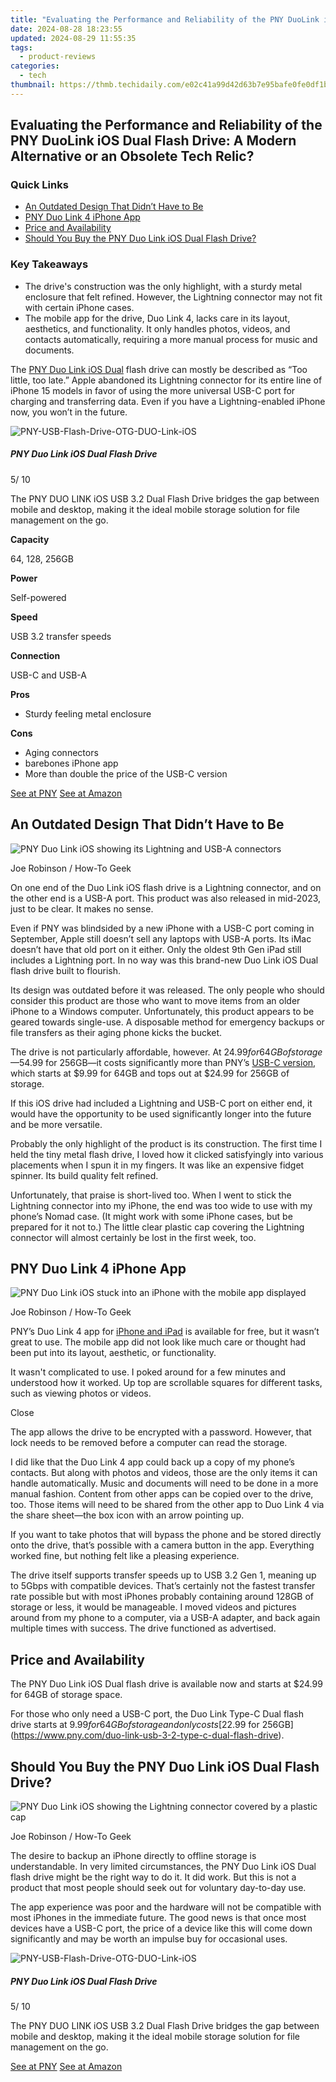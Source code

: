 ```yaml
---
title: "Evaluating the Performance and Reliability of the PNY DuoLink iOS Dual Flash Drive: A Modern Alternative or an Obsolete Tech Relic?"
date: 2024-08-28 18:23:55
updated: 2024-08-29 11:55:35
tags:
  - product-reviews
categories:
  - tech
thumbnail: https://thmb.techidaily.com/e02c41a99d42d63b7e95bafe0fe0df1b7497d09e9c40411355dba4e89fa8d316.jpg
---
```


## Evaluating the Performance and Reliability of the PNY DuoLink iOS Dual Flash Drive: A Modern Alternative or an Obsolete Tech Relic?

### Quick Links

* [An Outdated Design That Didn’t Have to Be](https://win-solutions.techidaily.com/resolve-your-division-2-crash-issues-instantly-and-effortlessly/)
* [PNY Duo Link 4 iPhone App](https://some-approaches.techidaily.com/2024-approved-unveiling-the-power-of-nikon-d7500/)
* [Price and Availability](https://extra-skills.techidaily.com/updated-photo-perfection-top-6-iphone-utilities-to-exclude-unwanted-elements/)
* [Should You Buy the PNY Duo Link iOS Dual Flash Drive?](https://android-unlock.techidaily.com/5-solutions-for-vivo-s17e-unlock-without-password-by-drfone-android/)

### Key Takeaways

* The drive's construction was the only highlight, with a sturdy metal enclosure that felt refined. However, the Lightning connector may not fit with certain iPhone cases.
* The mobile app for the drive, Duo Link 4, lacks care in its layout, aesthetics, and functionality. It only handles photos, videos, and contacts automatically, requiring a more manual process for music and documents.

 The [PNY Duo Link iOS Dual](https://www.pny.com/duo-link-ios-usb-3-2-dual-flash-drive?sku=P-FDI64GDULINKLGT-GE) flash drive can mostly be described as “Too little, too late.” Apple abandoned its Lightning connector for its entire line of iPhone 15 models in favor of using the more universal USB-C port for charging and transferring data. Even if you have a Lightning-enabled iPhone now, you won’t in the future.

![PNY-USB-Flash-Drive-OTG-DUO-Link-iOS](https://static1.howtogeekimages.com/wordpress/wp-content/uploads/2023/08/pny-usb-flash-drive-otg-duo-link-ios-3-2-lightning-type-a-op6-removebg-preview.png) 

#####  PNY Duo Link iOS Dual Flash Drive

5/ 10 

The PNY DUO LINK iOS USB 3.2 Dual Flash Drive bridges the gap between mobile and desktop, making it the ideal mobile storage solution for file management on the go. 

**Capacity** 

 64, 128, 256GB 

**Power** 

 Self-powered 

**Speed** 

 USB 3.2 transfer speeds 

**Connection** 

 USB-C and USB-A 

**Pros** 
* Sturdy feeling metal enclosure

**Cons** 
* Aging connectors
* barebones iPhone app
* More than double the price of the USB-C version

[See at PNY](https://www.pny.com/duo-link-ios-usb-3-2-dual-flash-drive) [See at Amazon](https://www.amazon.com/PNY-128GB-Link-Flash-Drive/dp/B0C795JGGM?th=1&tag=hotoge-20&ascsubtag=UUhtgUeUpU2000124&asc%5Frefurl=https%3A%2F%2Fwww.howtogeek.com%2Fpny-duo-link-ios-dual-flash-drive-review%2F&asc%5Fcampaign=Affiliate) 

##  An Outdated Design That Didn’t Have to Be

![PNY Duo Link iOS showing its Lightning and USB-A connectors](https://static1.howtogeekimages.com/wordpress/wp-content/uploads/wm/2023/08/53132444988_f90ebf4208_o.jpg) 

Joe Robinson / How-To Geek

 On one end of the Duo Link iOS flash drive is a Lightning connector, and on the other end is a USB-A port. This product was also released in mid-2023, just to be clear. It makes no sense.

 Even if PNY was blindsided by a new iPhone with a USB-C port coming in September, Apple still doesn’t sell any laptops with USB-A ports. Its iMac doesn’t have that old port on it either. Only the oldest 9th Gen iPad still includes a Lightning port. In no way was this brand-new Duo Link iOS Dual flash drive built to flourish.

 Its design was outdated before it was released. The only people who should consider this product are those who want to move items from an older iPhone to a Windows computer. Unfortunately, this product appears to be geared towards single-use. A disposable method for emergency backups or file transfers as their aging phone kicks the bucket.

 The drive is not particularly affordable, however. At $24.99 for 64GB of storage—$54.99 for 256GB—it costs significantly more than PNY’s [USB-C version](https://www.pny.com/duo-link-usb-3-2-type-c-dual-flash-drive), which starts at $9.99 for 64GB and tops out at $24.99 for 256GB of storage.

 If this iOS drive had included a Lightning and USB-C port on either end, it would have the opportunity to be used significantly longer into the future and be more versatile.

 Probably the only highlight of the product is its construction. The first time I held the tiny metal flash drive, I loved how it clicked satisfyingly into various placements when I spun it in my fingers. It was like an expensive fidget spinner. Its build quality felt refined.

 Unfortunately, that praise is short-lived too. When I went to stick the Lightning connector into my iPhone, the end was too wide to use with my phone’s Nomad case. (It might work with some iPhone cases, but be prepared for it not to.) The little clear plastic cap covering the Lightning connector will almost certainly be lost in the first week, too.

##  PNY Duo Link 4 iPhone App

![PNY Duo Link iOS stuck into an iPhone with the mobile app displayed](https://static1.howtogeekimages.com/wordpress/wp-content/uploads/wm/2023/08/53132447133_4969b43f07_o.jpg) 

Joe Robinson / How-To Geek

 PNY’s Duo Link 4 app for [iPhone and iPad](https://apps.apple.com/us/app/duo-link-4/id1103672387) is available for free, but it wasn’t great to use. The mobile app did not look like much care or thought had been put into its layout, aesthetic, or functionality.

 It wasn't complicated to use. I poked around for a few minutes and understood how it worked. Up top are scrollable squares for different tasks, such as viewing photos or videos.

Close 

 The app allows the drive to be encrypted with a password. However, that lock needs to be removed before a computer can read the storage.

 I did like that the Duo Link 4 app could back up a copy of my phone’s contacts. But along with photos and videos, those are the only items it can handle automatically. Music and documents will need to be done in a more manual fashion. Content from other apps can be copied over to the drive, too. Those items will need to be shared from the other app to Duo Link 4 via the share sheet—the box icon with an arrow pointing up.

 If you want to take photos that will bypass the phone and be stored directly onto the drive, that’s possible with a camera button in the app. Everything worked fine, but nothing felt like a pleasing experience.

 The drive itself supports transfer speeds up to USB 3.2 Gen 1, meaning up to 5Gbps with compatible devices. That’s certainly not the fastest transfer rate possible but with most iPhones probably containing around 128GB of storage or less, it would be manageable. I moved videos and pictures around from my phone to a computer, via a USB-A adapter, and back again multiple times with success. The drive functioned as advertised.

##  Price and Availability

 The PNY Duo Link iOS Dual flash drive is available now and starts at $24.99 for 64GB of storage space.

 For those who only need a USB-C port, the Duo Link Type-C Dual flash drive starts at $9.99 for 64GB of storage and only costs [$22.99 for 256GB](https://www.pny.com/duo-link-usb-3-2-type-c-dual-flash-drive).

##  Should You Buy the PNY Duo Link iOS Dual Flash Drive?

![PNY Duo Link iOS showing the Lightning connector covered by a plastic cap](https://static1.howtogeekimages.com/wordpress/wp-content/uploads/wm/2023/08/53132374845_75c1c39f6c_o.jpg) 

Joe Robinson / How-To Geek

 The desire to backup an iPhone directly to offline storage is understandable. In very limited circumstances, the PNY Duo Link iOS Dual flash drive might be the right way to do it. It did work. But this is not a product that most people should seek out for voluntary day-to-day use.

 The app experience was poor and the hardware will not be compatible with most iPhones in the immediate future. The good news is that once most devices have a USB-C port, the price of a device like this will come down significantly and may be worth an impulse buy for occasional uses.

![PNY-USB-Flash-Drive-OTG-DUO-Link-iOS](https://static1.howtogeekimages.com/wordpress/wp-content/uploads/2023/08/pny-usb-flash-drive-otg-duo-link-ios-3-2-lightning-type-a-op6-removebg-preview.png) 

#####  PNY Duo Link iOS Dual Flash Drive

5/ 10 

The PNY DUO LINK iOS USB 3.2 Dual Flash Drive bridges the gap between mobile and desktop, making it the ideal mobile storage solution for file management on the go. 

[See at PNY](https://www.pny.com/duo-link-ios-usb-3-2-dual-flash-drive) [See at Amazon](https://www.amazon.com/PNY-128GB-Link-Flash-Drive/dp/B0C795JGGM?th=1&tag=hotoge-20&ascsubtag=UUhtgUeUpU2000124&asc%5Frefurl=https%3A%2F%2Fwww.howtogeek.com%2Fpny-duo-link-ios-dual-flash-drive-review%2F&asc%5Fcampaign=Affiliate)

<ins class="adsbygoogle"
     style="display:block"
     data-ad-format="autorelaxed"
     data-ad-client="ca-pub-7571918770474297"
     data-ad-slot="1223367746"></ins>



<ins class="adsbygoogle"
     style="display:block"
     data-ad-client="ca-pub-7571918770474297"
     data-ad-slot="8358498916"
     data-ad-format="auto"
     data-full-width-responsive="true"></ins>
